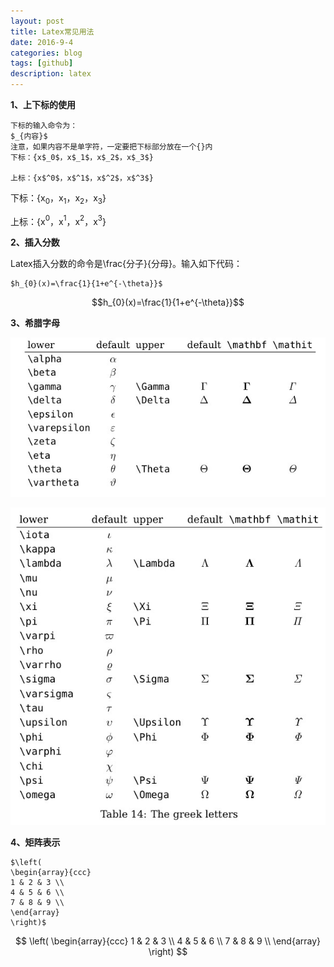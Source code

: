 ```yaml
---
layout: post
title: Latex常见用法 
date: 2016-9-4
categories: blog
tags: [github]
description: latex 
---
```


**1、上下标的使用**    

```
下标的输入命令为：
$_{内容}$
注意，如果内容不是单字符，一定要把下标部分放在一个{}内     
下标：{x$_0$，x$_1$，x$_2$，x$_3$}

上标：{x$^0$，x$^1$，x$^2$，x$^3$}

```

下标：{x$_0$，x$_1$，x$_2$，x$_3$}

上标：{x$^0$，x$^1$，x$^2$，x$^3$}


**2、插入分数**  

Latex插入分数的命令是\frac{分子}{分母}。输入如下代码：

```
$h_{0}(x)=\frac{1}{1+e^{-\theta}}$
```

$$h_{0}(x)=\frac{1}{1+e^{-\theta}}$$

**3、希腊字母**   

![](https://raw.githubusercontent.com/whuhan2013/ImageRepertory/master/python/p2.jpg)

![](https://raw.githubusercontent.com/whuhan2013/ImageRepertory/master/python/p3.jpg)


**4、矩阵表示** 

```
$\left(
\begin{array}{ccc}
1 & 2 & 3 \\
4 & 5 & 6 \\
7 & 8 & 9 \\
\end{array}
\right)$
```

$$
\left(
\begin{array}{ccc}
1 & 2 & 3 \\
4 & 5 & 6 \\
7 & 8 & 9 \\
\end{array}
\right)
$$


